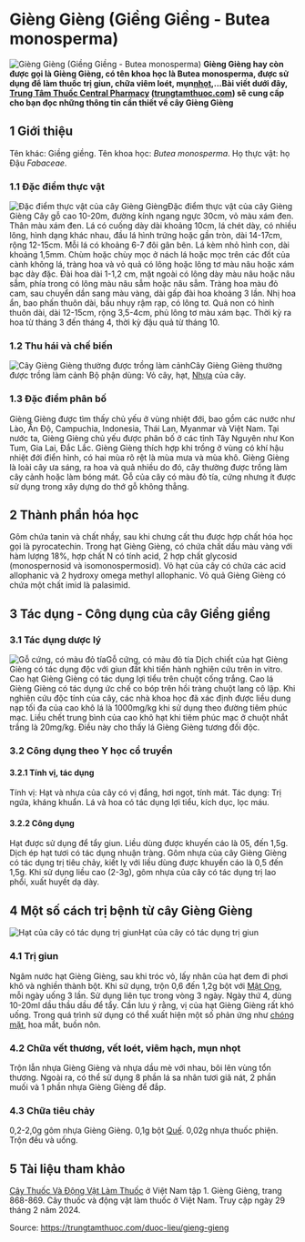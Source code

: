 # Gièng Gièng (Giềng Giềng - Butea monosperma)

![Gièng Gièng \(Giềng Giềng - Butea monosperma\)](https://trungtamthuoc.com/images/others/cay-gieng-gieng-3-3552.jpg)
**Gièng Gièng hay còn được gọi là Gièng Gièng, có tên khoa học là Butea monosperma, được sử dụng để làm thuốc trị giun, chữa viêm loét, mụn[nhọt](https://trungtamthuoc.com/bai-viet/nhot "nhọt"),...Bài viết dưới đây, [Trung Tâm Thuốc Central Pharmacy](https://trungtamthuoc.com/ "Trung Tâm Thuốc Central Pharmacy") ([trungtamthuoc.com](https://trungtamthuoc.com/ "trungtamthuoc.com")) sẽ cung cấp cho bạn đọc những thông tin cần thiết về cây Gièng Gièng**
##  1 Giới thiệu
Tên khác: Giềng giềng.
Tên khoa học: _Butea monosperma_.
Họ thực vật: họ Đậu _Fabaceae_.
### 1.1 Đặc điểm thực vật
![Đặc điểm thực vật của cây Gièng Gièng](https://trungtamthuoc.com/images/item/cay-gieng-gieng.jpg)Đặc điểm thực vật của cây Gièng Gièng
Cây gỗ cao 10-20m, đường kính ngang ngực 30cm, vỏ màu xám đen.
Thân màu xám đen.
Lá có cuống dày dài khoảng 10cm, lá chét dày, có nhiều lông, hình dạng khác nhau, đầu lá hình trứng hoặc gần tròn, dài 14-17cm, rộng 12-15cm.
Mỗi lá có khoảng 6-7 đôi gân bên.
Lá kèm nhỏ hình con, dài khoảng 1,5mm.
Chùm hoặc chùy mọc ở nách lá hoặc mọc trên các đốt của cành không lá, tràng hoa và vỏ quả có lông hoặc lông tơ màu nâu hoặc xám bạc dày đặc.
Đài hoa dài 1-1,2 cm, mặt ngoài có lông dày màu nâu hoặc nâu sẫm, phía trong có lông màu nâu sẫm hoặc nâu sẫm.
Tràng hoa màu đỏ cam, sau chuyển dần sang màu vàng, dài gấp đài hoa khoảng 3 lần.
Nhị hoa ẩn, bao phấn thuôn dài, bầu nhụy rậm rạp, có lông tơ.
Quả non có hình thuôn dài, dài 12-15cm, rộng 3,5-4cm, phủ lông tơ màu xám bạc.
Thời kỳ ra hoa từ tháng 3 đến tháng 4, thời kỳ đậu quả từ tháng 10.
### 1.2 Thu hái và chế biến
![Cây Gièng Gièng thường được trồng làm cảnh](https://trungtamthuoc.com/images/item/cay-gieng-gieng-0.jpg)Cây Gièng Gièng thường được trồng làm cảnh
Bộ phận dùng: Vỏ cây, hạt, [Nhựa](https://trungtamthuoc.com/hoat-chat/nhua "Nhựa") của cây.
### 1.3 Đặc điểm phân bố
Gièng Gièng được tìm thấy chủ yếu ở vùng nhiệt đới, bao gồm các nước như Lào, Ấn Độ, Campuchia, Indonesia, Thái Lan, Myanmar và Việt Nam.
Tại nước ta, Gièng Gièng chủ yếu được phân bố ở các tỉnh Tây Nguyên như Kon Tum, Gia Lai, Đắc Lắc.
Gièng Gièng thích hợp khi trồng ở vùng có khí hậu nhiệt đới điển hình, có hai mùa rõ rệt là mùa mưa và mùa khô.
Gièng Gièng là loài cây ưa sáng, ra hoa và quả nhiều do đó, cây thường được trồng làm cây cảnh hoặc làm bóng mát.
Gỗ của cây có màu đỏ tía, cứng nhưng ít được sử dụng trong xây dựng do thớ gỗ không thẳng.
##  2 Thành phần hóa học
Gôm chứa tanin và chất nhầy, sau khi chưng cất thu được hợp chất hóa học gọi là pyrocatechin.
Trong hạt Gièng Gièng, có chứa chất dầu màu vàng với hàm lượng 18%, hợp chất N có tính acid, 2 hợp chất glycosid (monospernosid và isomonospermosid).
Vỏ hạt của cây có chứa các acid allophanic và 2 hydroxy omega methyl allophanic.
Vỏ quả Gièng Gièng có chứa một chất imid là palasimid.
##  3 Tác dụng - Công dụng của cây Giềng giềng
### 3.1 Tác dụng dược lý
![Gỗ cứng, có màu đỏ tía](https://trungtamthuoc.com/images/item/cay-gieng-gieng-1.jpg)Gỗ cứng, có màu đỏ tía
Dịch chiết của hạt Gièng Gièng có tác dụng độc với giun đất khi tiến hành nghiên cứu trên in vitro.
Cao hạt Gièng Gièng có tác dụng lợi tiểu trên chuột cống trắng.
Cao lá Gièng Gièng có tác dụng ức chế co bóp trên hồi tràng chuột lang cô lập.
Khi nghiên cứu độc tính của cây, các nhà khoa học đã xác định được liều dung nạp tối đa của cao khô lá là 1000mg/kg khi sử dụng theo đường tiêm phúc mạc. Liều chết trung bình của cao khô hạt khi tiêm phúc mạc ở chuột nhắt trắng là 20mg/kg. Điều này cho thấy lá Gièng Gièng tương đối độc.
### 3.2 Công dụng theo Y học cổ truyền
#### 3.2.1 Tính vị, tác dụng
Tính vị: Hạt và nhựa của cây có vị đắng, hơi ngọt, tính mát.
Tác dụng: Trị ngứa, kháng khuẩn. Lá và hoa có tác dụng lợi tiểu, kích dục, lọc máu.
#### 3.2.2 Công dụng
Hạt được sử dụng để tẩy giun. Liều dùng được khuyến cáo là 05, đến 1,5g.
Dịch ép hạt tươi có tác dụng nhuận tràng.
Gôm nhựa của cây Gièng Gièng có tác dụng trị tiêu chảy, kiết lỵ với liều dùng được khuyến cáo là 0,5 đến 1,5g.
Khi sử dụng liều cao (2-3g), gôm nhựa của cây có tác dụng trị lao phổi, xuất huyết dạ dày.
##  4 Một số cách trị bệnh từ cây Gièng Gièng
![Hạt của cây có tác dụng trị giun](https://trungtamthuoc.com/images/item/cay-gieng-gieng-2.jpg)Hạt của cây có tác dụng trị giun
### 4.1 Trị giun
Ngâm nước hạt Gièng Gièng, sau khi tróc vỏ, lấy nhân của hạt đem đi phơi khô và nghiền thành bột.
Khi sử dụng, trộn 0,6 đến 1,2g bột với [Mật Ong](https://trungtamthuoc.com/hoat-chat/mat-ong "Mật Ong"), mỗi ngày uống 3 lần. Sử dụng liên tục trong vòng 3 ngày. Ngày thứ 4, dùng 10-20ml dầu thầu dầu để tẩy.
Cần lưu ý rằng, vị của hạt Gièng Gièng rất khó uống. Trong quá trình sử dụng có thể xuất hiện một số phản ứng như [chóng mặt](https://trungtamthuoc.com/bai-viet/chong-mat "chóng mặt"), hoa mắt, buồn nôn.
### 4.2 Chữa vết thương, vết loét, viêm hạch, mụn nhọt
Trộn lẫn nhựa Gièng Gièng và nhựa dầu mè với nhau, bôi lên vùng tổn thương.
Ngoài ra, có thể sử dụng 8 phần lá sa nhân tươi giã nát, 2 phần muối và 1 phần nhựa Gièng Gièng để đắp.
### 4.3 Chữa tiêu chảy
0,2-2,0g gôm nhựa Gièng Gièng.
0,1g bột [Quế](https://trungtamthuoc.com/hoat-chat/que "Quế").
0,02g nhựa thuốc phiện.
Trộn đều và uống.
##  5 Tài liệu tham khảo
[Cây Thuốc Và Động Vật Làm Thuốc](https://trungtamthuoc.com/bai-viet/doc-online-va-tai-mien-phi-pdf-sach-cay-thuoc-va-dong-vat-lam-thuoc-o-viet-nam "Cây Thuốc Và Động Vật Làm Thuốc") ở Việt Nam tập 1. Gièng Gièng, trang 868-869. Cây thuốc và động vật làm thuốc ở Việt Nam. Truy cập ngày 29 tháng 2 năm 2024.


Source: https://trungtamthuoc.com/duoc-lieu/gieng-gieng